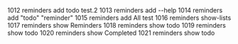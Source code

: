  1012  reminders add todo test.2
 1013  reminders add --help
 1014  reminders add "todo" "reminder"
 1015  reminders add All test
 1016  reminders show-lists
 1017  reminders show Reminders
 1018  reminders show todo
 1019  reminders show todo
 1020  reminders show Completed
 1021  reminders show todo
